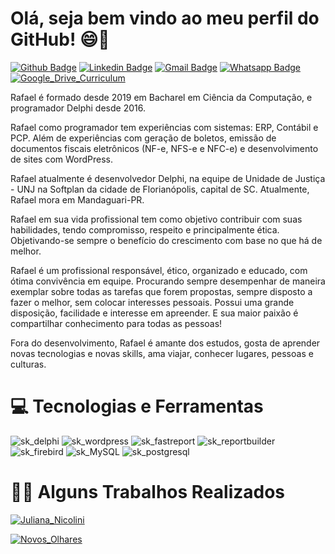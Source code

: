 # Olá, seja bem vindo ao meu perfil do GitHub! 😄👋

[![Github Badge](https://img.shields.io/badge/-Github-000?style=flat-square&logo=Github&logoColor=white&link=https://github.com/fagnerpsantos)](https://github.com/rafamatia)
[![Linkedin Badge](https://img.shields.io/badge/-LinkedIn-blue?style=flat-square&logo=Linkedin&logoColor=white&link=https://www.linkedin.com/in/rafael-jos%C3%A9-matia-de-s%C3%A1-teles-92ba991a7/)](https://www.linkedin.com/in/rafael-jos%C3%A9-matia-de-s%C3%A1-teles-92ba991a7/)
[![Gmail Badge](https://img.shields.io/badge/-Gmail-c14438?style=flat-square&logo=Gmail&logoColor=white&link=mailto:rafaelmatiateles@gmail.com)](mailto:rafaelmatiateles@gmail.com)
[![Whatsapp Badge](https://img.shields.io/badge/-Whatsapp-4CA143?style=flat-square&labelColor=4CA143&logo=whatsapp&logoColor=white&link=https://api.whatsapp.com/send?phone=554497694348&text=Ol%C3%A1%20Rafael%2C%20Tudo%20bem%3F%20Me%20chamo)](https://api.whatsapp.com/send?phone=554497694348&text=Ol%C3%A1%20Rafael%2C%20Tudo%20bem%3F%20Me%20chamo)
[![Google_Drive_Curriculum](https://img.shields.io/website?label=Google%20Drive&logo=Google%20Drive&logoColor=white&style=flat-square&up_color=%23FF8000&up_message=Curriculum&url=https%3A%2F%2Fdrive.google.com%2Ffile%2Fd%2F1cY0VqaOhz_OROAxJC1UfmlmVZph4tc1i%2Fview%3Fusp%3Dsharing)](https://drive.google.com/file/d/1cY0VqaOhz_OROAxJC1UfmlmVZph4tc1i/view?usp=sharing)

Rafael é formado desde 2019 em Bacharel em Ciência da Computação, e programador Delphi desde 2016.

Rafael como programador tem experiências com sistemas: ERP, Contábil e PCP. Além de experiências com geração de boletos, emissão de documentos fiscais eletrônicos (NF-e, NFS-e e NFC-e) e desenvolvimento de sites com WordPress.

Rafael atualmente é desenvolvedor Delphi, na equipe de Unidade de Justiça - UNJ na Softplan da cidade de Florianópolis, capital de SC. Atualmente, Rafael mora em Mandaguari-PR.

Rafael em sua vida profissional tem como objetivo contribuir com suas habilidades, tendo compromisso, respeito e principalmente ética. Objetivando-se sempre o benefício do crescimento com base no que há de melhor.

Rafael é um profissional responsável, ético, organizado e educado, com ótima convivência em equipe. Procurando sempre desempenhar de maneira exemplar sobre todas as tarefas que forem propostas, sempre disposto a fazer o melhor, sem colocar interesses pessoais. Possui uma grande disposição, facilidade e interesse em apreender. E sua maior paixão é compartilhar conhecimento para todas as pessoas!

Fora do desenvolvimento, Rafael é amante dos estudos, gosta de aprender novas tecnologias e novas skills, ama viajar, conhecer lugares, pessoas e culturas.
 
# 💻 Tecnologias e Ferramentas
![sk_delphi](https://img.shields.io/badge/Delphi-brightgreen)
![sk_wordpress](https://img.shields.io/badge/WordPress-brightgreen)
![sk_fastreport](https://img.shields.io/badge/FastReport-brightgreen)
![sk_reportbuilder](https://img.shields.io/badge/ReportBuilder-brightgreen)
![sk_firebird](https://img.shields.io/badge/Firebird-brightgreen)
![sk_MySQL](https://img.shields.io/badge/MySQL-brightgreen)
![sk_postgresql](https://img.shields.io/badge/PostgreSQL-brightgreen)

# 👨‍💻 Alguns Trabalhos Realizados
[![Juliana_Nicolini](https://img.shields.io/website?label=Portf%C3%B3lio%20-%20Jornalista%20-&logo=WordPress&logoColor=pink&style=for-the-badge&up_color=pink&up_message=Juliana%20Nicolini&url=https%3A%2F%2Fjuliananicolini.jor.br%2F)](https://juliananicolini.jor.br/)

[![Novos_Olhares](https://img.shields.io/website?label=website%20-%20Portal%20de%20Not%C3%ADcias%20-%20&logo=WordPress&logoColor=blue&style=for-the-badge&up_color=%232E64FE&up_message=Novos%20Olhares&url=https%3A%2F%2Fwww.novosolhares.com%2F)](https://www.novosolhares.com/)

